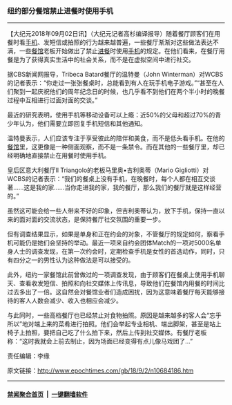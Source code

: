 ### 纽约部分餐馆禁止进餐时使用手机
------------------------

<p>【大纪元2018年09月02日讯】（大纪元记者高杉编译报导）随着餐厅顾客们在用餐时看<a href="http://www.epochtimes.com/gb/tag/%E6%89%8B%E6%9C%BA.html">手机</a>、发短信或拍照的行为越来越普遍，一些餐厅渐渐对这些做法表达不满，一些<a href="http://www.epochtimes.com/gb/tag/%E9%A4%90%E9%A6%86.html">餐馆</a>老板开始做出了禁止<a href="http://www.epochtimes.com/gb/tag/%E8%BF%9B%E9%A4%90.html">进餐</a>时使用<a href="http://www.epochtimes.com/gb/tag/%E6%89%8B%E6%9C%BA.html">手机</a>的规定。在他们看来，在餐厅用餐是为了获得真实生活中的社会关系，而不是在虚拟空间中进行社交。</p>
<p>据CBS新闻网报导，Tribeca Batard餐厅的温特曼（John Winterman）对WCBS的记者表示：“你走过一张张餐桌时，总能看到有人在玩手机电子游戏。”“甚至在人们聚到一起庆祝他们的周年纪念日的时候，也几乎看不到他们在两个半小时的晚餐过程中互相进行过面对面的交谈。”</p>
<p>最近的研究表明，使用手机等移动设备可以上瘾：近50%的父母和超过70%的青少年认为，他们需要立即回复手机短信和其他通知。</p>
<p>温特曼表示，人们应该专注于享受彼此的陪伴和美食，而不是低头看手机。在他的<a href="http://www.epochtimes.com/gb/tag/%E9%A4%90%E9%A6%86.html">餐馆</a>里，这更像是一种侧面观察，而不是一条禁令。而在其他的一些餐厅里，却已经明确地直接禁止在用餐时使用手机。</p>
<p>皇后区意大利餐厅Il Triangolo的老板马里奥•吉利奥蒂（Mario Gigliotti）对WCBS的记者表示：“我们的餐桌上没有手机，在晚餐时，每个人都在相互交谈著&#8230;&#8230;这是我的家&#8230;&#8230;当你走进我的家，我的餐厅，那么我们的餐厅就是这样经营的。”</p>
<p>虽然这可能会给一些人带来不好的印象，但吉利奥蒂认为，放下手机，保持一直以来的面对面的交流状态，是保持餐厅社交氛围的重要一步。</p>
<p>但有调查结果显示，如果是单身和正在约会的对象，不管餐厅的规定如何，察看手机可能仍是她们会坚持的举动。最近一项来自约会团体Match的一项对5000名单身人士的调查发现，在第一次约会时，定期检查手机是女性的首选动作，同时，只有四分之一的男性认为这种做法是可以接受的。</p>
<p>此外，纽约一家餐馆此前曾做过的一项调查发现，由于顾客们在餐桌上使用手机聊天、查看收发短信、拍照和向社交媒体上传讯息，导致他们在餐馆内用餐的时间比过去多出了一倍。这自然会对餐馆业者们造成困扰，因为这意味着餐厅每天能够接待的客人人数会减少、收入也相应会减少。</p>
<p>与此同时，一些高档餐厅也已经禁止对食物拍照。原因是越来越多的客人会“忘乎所以”地对端上来的菜肴进行拍照。他们会举起专业相机、端出脚架，甚至是站上椅子上拍照，要把自己吃了什么拍下来，然后上传到社交媒体。有餐厅老板称：“这时我就会上前去制止，因为场面已经变得有点儿像马戏团了…”</p>
<p>责任编辑：李缘</p>

原文链接：http://www.epochtimes.com/gb/18/9/2/n10684186.htm


------------------------
#### [禁闻聚合首页](https://github.com/gfw-breaker/banned-news/blob/master/README.md) &nbsp;|&nbsp;  [一键翻墙软件](https://github.com/gfw-breaker/nogfw/blob/master/README.md)